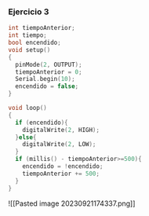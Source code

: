 ### Ejercicio 3
```C
int tiempoAnterior;
int tiempo;
bool encendido;
void setup()
{
  pinMode(2, OUTPUT);
  tiempoAnterior = 0;
  Serial.begin(10);
  encendido = false;
}

void loop()
{
  if (encendido){
  	digitalWrite(2, HIGH);
  }else{
    digitalWrite(2, LOW);
  }
  if (millis() - tiempoAnterior>=500){
    encendido = !encendido;
    tiempoAnterior += 500;
  }
}
```
![[Pasted image 20230921174337.png]]

